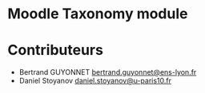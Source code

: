 Moodle Taxonomy module
========

# Contributeurs

 - Bertrand GUYONNET bertrand.guyonnet@ens-lyon.fr
 - Daniel Stoyanov daniel.stoyanov@u-paris10.fr


